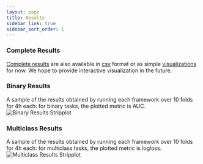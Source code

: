 ```yaml
---
layout: page
title: Results
sidebar_link: true
sidebar_sort_order: 1
---
```


### Complete Results
[Complete results][reports] are also available in [csv] format or as simple [visualizations] for now.
We hope to provide interactive visualization in the future.

### Binary Results
A sample of the results obtained by running each framework over 10 folds for 4h each: for binary tasks, the plotted metric is AUC.
![Binary Results Stripplot][binary_4h]

### Multiclass Results
A sample of the results obtained by running each framework over 10 folds for 4h each: for multiclass tasks, the plotted metric is logloss.
![Multiclass Results Stripplot][multiclass_4h]

[binary_4h]:https://raw.github.com/openml/automlbenchmark/master/reports/graphics/4h/binary_results_stripplot.png
[multiclass_4h]:https://raw.github.com/openml/automlbenchmark/master/reports/graphics/4h/multiclass_results_stripplot.png
[reports]:https://github.com/openml/automlbenchmark/tree/master/reports
[csv]:https://github.com/openml/automlbenchmark/tree/master/reports/tables
[visualizations]:https://github.com/openml/automlbenchmark/tree/master/reports/graphics